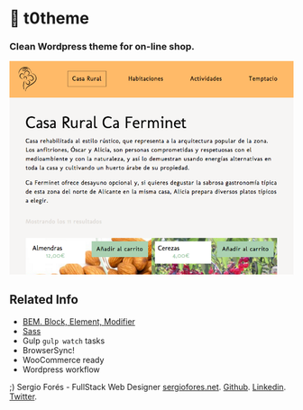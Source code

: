 :sparkling_heart: t0theme
==============================

### Clean Wordpress theme for on-line shop.

![Screenshot](./screenshot.png)

## Related Info
* [BEM. Block, Element, Modifier](https://bem.info/method/)
* [Sass](http://sass-lang.com/)
* Gulp `gulp watch` tasks
* BrowserSync!
* WooCommerce ready
* Wordpress workflow

;)
Sergio Forés - FullStack Web Designer
[sergiofores.net](http://sergiofores.net).
[Github](https://github.com/t0t/).
[Linkedin](https://www.linkedin.com/in/sergiofores/).
[Twitter](https://twitter.com/t0tinspire/).
